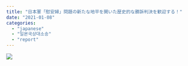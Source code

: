 ```yaml
---
title: "日本軍「慰安婦」問題の新たな地平を開いた歴史的な勝訴判決を歓迎する！"
date: "2021-01-08"
categories: 
  - "japanese"
  - "일본국상대소송"
  - "report"
---
```


![](https://womenandwar.net/kr/wp-content/uploads/2021/01/日本軍「慰安婦」問題の新たな地平を開いた歴史的な勝訴判決を歓迎する！-1-724x1024.jpg)
